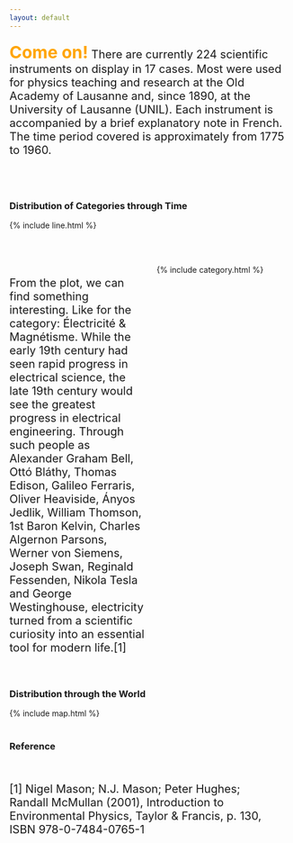 ```yaml
---
layout: default
---
```

<p style="font-size: 20px;">
  <span style="font-size: 30px; font-weight: bold; color: orange;">Come on!</span>
  There are currently 224 scientific instruments on display in 17 cases. Most were used for physics teaching and research at the Old Academy of Lausanne and, since 1890, at the University of Lausanne (UNIL). Each instrument is accompanied by a brief explanatory note in French. The time period covered is approximately from 1775 to 1960.
</p>
<br> <br>


### Distribution of Categories through Time
<div style="display: flex; align-items: flex-start;">
  <div style="flex: 1; padding-right: 20px;">    
    {% include line.html %}
  </div>
</div>

<br><br>
<div style="display: flex; align-items: flex-start;">
  <div style="flex: 1; padding-right: 20px;">
    <p style="font-size: 20px;">
      From the plot, we can find something interesting. Like for the category: Électricité & Magnétisme. While the early 19th century had seen rapid progress in electrical science, the late 19th century would see the greatest progress in electrical engineering. Through such people as Alexander Graham Bell, Ottó Bláthy, Thomas Edison, Galileo Ferraris, Oliver Heaviside, Ányos Jedlik, William Thomson, 1st Baron Kelvin, Charles Algernon Parsons, Werner von Siemens, Joseph Swan, Reginald Fessenden, Nikola Tesla and George Westinghouse, electricity turned from a scientific curiosity into an essential tool for modern life.[1]
    </p>
  </div>
  <div style="flex: 1; max-width: 700px; max-height: 500px;">
    {% include category.html %}
  </div>
</div>
<br>

### Distribution through the World
<div style="display: flex; align-items: flex-start;">
  <div style="flex: 1; padding-right: 20px;">    
    {% include map.html %}
  </div>
</div>
<br>

### Reference
<div style="display: flex; align-items: flex-start;">
  <div style="flex: 1; padding-right: 20px;">
  <br>
    <p style="font-size: 20px;">[1] Nigel Mason; N.J. Mason; Peter Hughes; Randall McMullan (2001), Introduction to Environmental Physics, Taylor & Francis, p. 130, ISBN 978-0-7484-0765-1 </p>
  </div>
</div>



